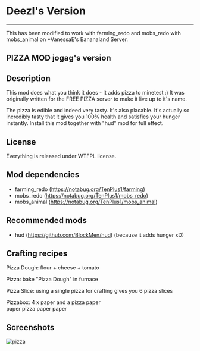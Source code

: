 # Deezl's Version
---

This has been modified to work with farming_redo and mobs_redo with mobs_animal on *VanessaE's Bananaland Server.


PIZZA MOD
jogag's version
---------------


Description
-----------

This mod does what you think it does - It adds pizza to minetest :)
It was originally written for the FREE PIZZA server to make it live up to it's name.

The pizza is edible and indeed very tasty. It's also placable.
It's actually so incredibly tasty that it gives you 100% health and satisfies your hunger instantly. 
Install this mod together with "hud" mod for full effect.

License
-------

Everything is released under WTFPL license.

Mod dependencies
----------------

- farming_redo (https://notabug.org/TenPlus1/farming)
- mobs_redo (https://notabug.org/TenPlus1/mobs_redo)
- mobs_animal (https://notabug.org/TenPlus1/mobs_animal)

Recommended mods
----------------

- hud (https://github.com/BlockMen/hud)
  (because it adds hunger xD)

Crafting recipes
----------------

Pizza Dough:
flour + cheese + tomato

Pizza:
bake "Pizza Dough" in furnace

Pizza Slice:
using a single pizza for crafting gives you 6 pizza slices

Pizzabox:
4 x paper and a pizza
	paper	
paper	pizza	paper
	paper	

Screenshots
-----------

![pizza](http://files.callistix.net/www/minetest/pizza.png)

